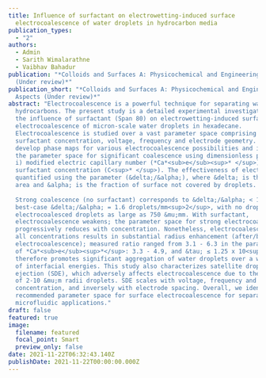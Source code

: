 ```yaml
---
title: Influence of surfactant on electrowetting-induced surface
  electrocoalescence of water droplets in hydrocarbon media
publication_types:
  - "2"
authors:
  - Admin
  - Sarith Wimalarathne
  - Vaibhav Bahadur
publication: "*Colloids and Surfaces A: Physicochemical and Engineering Aspects
  (Under review)*"
publication_short: "*Colloids and Surfaces A: Physicochemical and Engineering
  Aspects (Under review)*"
abstract: "Electrocoalescence is a powerful technique for separating water from
  hydrocarbons. The present study is a detailed experimental investigation of
  the influence of surfactant (Span 80) on electrowetting-induced surface
  electrocoalescence of micron-scale water droplets in hexadecane.
  Electrocoalescence is studied over a vast parameter space comprising
  surfactant concentration, voltage, frequency and electrode geometry. We
  develop phase maps for various electrocoalescence possibilities and identify
  the parameter space for significant coalescence using dimensionless parameters
  i) modified electric capillary number (*Ca*<sub>e</sub><sup>* </sup>), ii) frequency (&tau;), and iii)
  surfactant concentration (C<sup>* </sup>). The effectiveness of electrocoalescence is
  quantified using the parameter (&delta;/&alpha;), where &delta; is the droplet density per unit
  area and &alpha; is the fraction of surface not covered by droplets. <br><br>
    
  Strong coalescence (no surfactant) corresponds to &delta;/&alpha; < 10 droplets/mm<sup>2</sup>, with
  best-case &delta;/&alpha; = 1.6 droplets/mm<sup>2</sup>, with no droplets < 20 &mu;m diameter and
  electrocoalesced droplets as large as 750 &mu;mm. With surfactant,
  electrocoalescence weakens; the parameter space for strong electrocoalescence
  progressively reduces with concentration. Nonetheless, electrocoalescence at
  all concentrations results in substantial radius enhancement (after/before
  electrocoalescence); measured ratio ranged from 3.1 - 6.3 in the parameter space
  of *Ca*<sub>e</sub><sup>*</sup>: 3.3 - 4.9, and &tau; ≤ 1.25 x 10<sup>-2</sup>. Surface electrocoalescence
  therefore promotes significant aggregation of water droplets over a wide range
  of interfacial energies. This study also characterizes satellite droplet
  ejection (SDE), which adversely affects electrocoalescence due to the ejection
  of 2-10 &mu;m radii droplets. SDE scales with voltage, frequency and
  concentration, and inversely with electrode spacing. Overall, we identify the
  recommended parameter space for surface electrocoalescence for separations and
  microfluidic applications." 
draft: false
featured: true
image:
  filename: featured
  focal_point: Smart
  preview_only: false
date: 2021-11-22T06:32:43.140Z
publishDate: 2021-11-22T00:00:00.000Z
---
```

